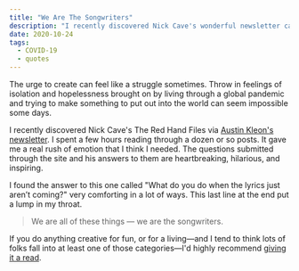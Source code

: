 ```yaml
---
title: "We Are The Songwriters"
description: "I recently discovered Nick Cave's wonderful newsletter called \"The Red Hand Files\"."
date: 2020-10-24
tags:
  - COVID-19
  - quotes
---
```

The urge to create can feel like a struggle sometimes. Throw in feelings of isolation and hopelessness brought on by living through a global pandemic and trying to make something to put out into the world can seem impossible some days.

I recently discovered Nick Cave's The Red Hand Files via [Austin Kleon's newsletter](https://austinkleon.com/newsletter/). I spent a few hours reading through a dozen or so posts. It gave me a real rush of emotion that I think I needed. The questions submitted through the site and his answers to them are heartbreaking, hilarious, and inspiring.

I found the answer to this one called "What do you do when the lyrics just aren’t coming?" very comforting in a lot of ways. This last line at the end put a lump in my throat.

> We are all of these things — we are the songwriters.

If you do anything creative for fun, or for a living—and I tend to think lots of folks fall into at least one of those categories—I'd highly recommend [giving it a read](https://www.theredhandfiles.com/the-lyrics-just-arent-coming/).